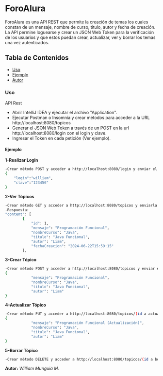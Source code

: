 # ForoAlura


ForoAlura es una API REST que permite la creación de temas los cuales constan de un mensaje, nombre de curso, título, autor y fecha de creación. La API permine loguearse y crear un JSON Web Token para la verificación de los usuarios y que estos puedan crear, actualizar, ver y borrar los temas una vez autenticados.

## Tabla de Contenidos

- [Uso](#uso)
- [Ejemplo](#ejemplo)
- [Autor](#autor)

### Uso

API Rest
* Abrir IntelliJ IDEA y ejecutar el archivo "Application".
* Ejecutar Postman o Insomnia y crear métodos para acceder a la URL http://localhost:8080/topicos
* Generar el JSON Web Token a través de un POST en la url http://localhost:8080/login con el login y clave.
* Ingresar el Token en cada petición (Ver ejemplo).


#### Ejemplo
**1-Realizar Login**
```bash
-Crear método POST y acceder a http://localhost:8080/login y enviar el JSON: 
{
	"login":"william",
	"clave":"123456"
}
```
**2-Ver Tópicos**
```bash
-Crear método GET y acceder a http://localhost:8080/topicos y enviarla petición.
-Respuesta: 
"content": [
		{
			"id": 1,
			"mensaje": "Programación Funcional",
			"nombreCurso": "Java",
			"titulo": "Java Funcional",
			"autor": "Liam",
			"fechaCreacion": "2024-06-22T15:59:15"
		},
```
**3-Crear Tópico**
```bash
-Crear método POST y acceder a http://localhost:8080/topicos y enviar el JSON:
{
			"mensaje": "Programación Funcional",
			"nombreCurso": "Java",
			"titulo": "Java Funcional",
			"autor": "Liam"
}
```
**4-Actualizar Tópico**
```bash
-Crear método PUT y acceder a http://localhost:8080/topicos/(id a actualizar) y enviar el JSON:
{
			"mensaje": "Programación Funcional (Actualización)",
			"nombreCurso": "Java",
			"titulo": "Java Funcional",
			"autor": "Liam"
}
```
**5-Borrar Tópico**
```bash
-Crear método DELETE y acceder a http://localhost:8080/topicos/(id a borrar) y enviar la petición.
```
**Autor:**
*William Munguia M.*
